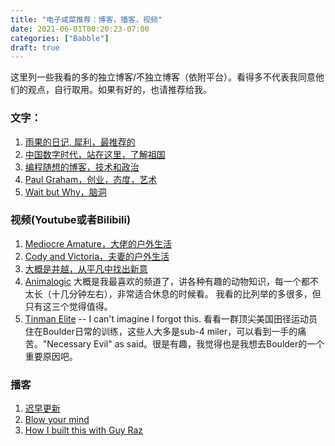```yaml
---
title: "电子咸菜推荐：博客，播客，视频"
date: 2021-06-01T00:20:23-07:00
categories: ["Babble"]
draft: true
---
```

这里列一些我看的多的独立博客/不独立博客（依附平台）。看得多不代表我同意他们的观点，自行取用。如果有好的，也请推荐给我。

### 文字：
1. [雨果的日记, 犀利，最推荐的](https://www.douban.com/people/ygdelx/notes)
2. [中国数字时代，站在这里，了解祖国](https://chinadigitaltimes.net/chinese/)
3. [编程随想的博客，技术和政治](https://program-think.blogspot.com/)
4. [Paul Graham，创业，态度，艺术](http://www.paulgraham.com/)
5. [Wait but Why，脑洞](https://waitbutwhy.com/)

### 视频(Youtube或者Bilibili)
1. [Mediocre Amature，大佬的户外生活](https://www.youtube.com/channel/UC-04mJDJUYHEyE8JPIEa0-w)
2. [Cody and Victoria，夫妻的户外生活](https://www.youtube.com/c/CodyBlue)
3. [大概是井越，从平凡中找出新意](https://space.bilibili.com/91236407?from=search&seid=3477529556349484715)  
4. [Animalogic](https://www.youtube.com/channel/UCwg6_F2hDHYrqbNSGjmar4w) 大概是我最喜欢的频道了，讲各种有趣的动物知识，每一个都不太长（十几分钟左右），非常适合休息的时候看。
我看的比列举的多很多，但只有这三个觉得值得。
5. [Tinman Elite](https://www.youtube.com/channel/UCTxG34nhYtkLW8jh2Su9Y7w) -- I can't imagine I forgot this. 看看一群顶尖美国田径运动员住在Boulder日常的训练，这些人大多是sub-4 miler，可以看到一手的痛苦。"Necessary Evil" as said。很是有趣，我觉得也是我想去Boulder的一个重要原因吧。

### 播客
1. [迟早更新](https://podcast.weareones.com/)
2. [Blow your mind](https://www.xiaoyuzhoufm.com/podcast/5edad24e418a84a04698e803)
3. [How I built this with Guy Raz](https://www.npr.org/podcasts/510313/how-i-built-this)